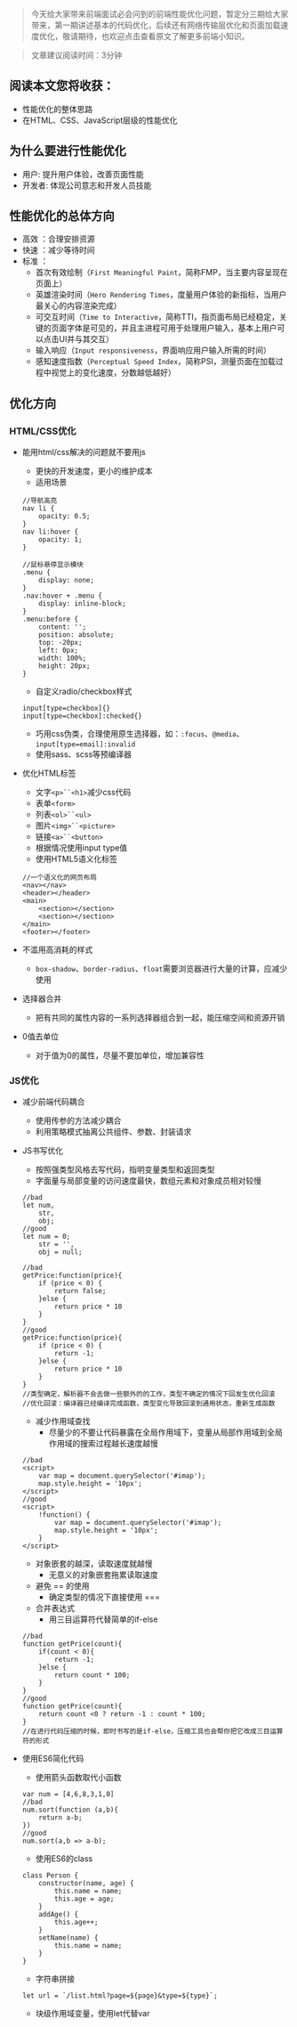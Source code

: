> 今天给大家带来前端面试必会问到的前端性能优化问题，暂定分三期给大家带来，第一期讲述基本的代码优化，后续还有网络传输层优化和页面加载速度优化，敬请期待，也欢迎点击查看原文了解更多前端小知识。

> 文章建议阅读时间：3分钟

## 阅读本文您将收获：
* 性能优化的整体思路
* 在HTML、CSS、JavaScript层级的性能优化

## 为什么要进行性能优化
* 用户: 提升用户体验，改善页面性能
* 开发者: 体现公司意志和开发人员技能

## 性能优化的总体方向
* 高效 ：合理安排资源
* 快速 ：减少等待时间
* 标准 ：
	* 首次有效绘制（`First Meaningful Paint`，简称FMP，当主要内容呈现在页面上）
	* 英雄渲染时间（`Hero Rendering Times`，度量用户体验的新指标，当用户最关心的内容渲染完成）
	* 可交互时间（`Time to Interactive`，简称TTI，指页面布局已经稳定，关键的页面字体是可见的，并且主进程可用于处理用户输入，基本上用户可以点击UI并与其交互）
	* 输入响应（`Input responsiveness`，界面响应用户输入所需的时间）
	* 感知速度指数（`Perceptual Speed Index`，简称PSI，测量页面在加载过程中视觉上的变化速度，分数越低越好）

## 优化方向
### HTML/CSS优化
* 能用html/css解决的问题就不要用js
	* 更快的开发速度，更小的维护成本
	* 适用场景
	
	```
	//导航高亮
	nav li {
		opacity: 0.5;
	}
	nav li:hover {
		opacity: 1;
	}
	```
	```
	//鼠标悬停显示模块
	.menu {
		display: none;
	}
	.nav:hover + .menu {
		display: inline-block;
	}
	.menu:before {
		content: '';
		position: absolute;
		top: -20px;
		left: 0px;
		width: 100%;
		height: 20px;
	}
	```
	* 自定义radio/checkbox样式
	
	```
	input[type=checkbox]{}
	input[type=checkbox]:checked{}
	```
	* 巧用css伪类，合理使用原生选择器，如：`:focus`、`@media`、`input[type=email]:invalid`
	* 使用sass、scss等预编译器
	
* 优化HTML标签
	* 文字`<p>``<h1>`减少css代码
	* 表单`<form>`
	* 列表`<ol>``<ul>`
	* 图片`<img>``<picture>`
	* 链接`<a>``<button>`
	* 根据情况使用input type值
	* 使用HTML5语义化标签
	
	```
	//一个语义化的网页布局
	<nav></nav>
	<header></header>
	<main>
		<section></section>
		<section></section>
	</main>
	<footer></footer>
	```
* 不滥用高消耗的样式
	* `box-shadow`、`border-radius`、`float`需要浏览器进行大量的计算，应减少使用
* 选择器合并
	* 把有共同的属性内容的一系列选择器组合到一起，能压缩空间和资源开销
* 0值去单位
	* 对于值为0的属性，尽量不要加单位，增加兼容性

### JS优化
* 减少前端代码耦合
	* 使用传参的方法减少耦合
	* 利用策略模式抽离公共组件、参数、封装请求
* JS书写优化
	* 按照强类型风格去写代码，指明变量类型和返回类型
	* 字面量与局部变量的访问速度最快，数组元素和对象成员相对较慢
	
	```
	//bad
	let num,
		str,
		obj;
	//good
	let num = 0;
		str = '',
		obj = null;
		
	//bad
	getPrice:function(price){
		if (price < 0) {
			return false;
		}else {
			return price * 10
		}
	}
	//good
	getPrice:function(price){
		if (price < 0) {
			return -1;
		}else {
			return price * 10
		}
	}
	//类型确定，解析器不会去做一些额外的的工作，类型不确定的情况下回发生优化回滚
	//优化回滚：编译器已经编译完成函数，类型变化导致回滚到通用状态，重新生成函数
	```
	
	* 减少作用域查找
		* 尽量少的不要让代码暴露在全局作用域下，变量从局部作用域到全局作用域的搜索过程越长速度越慢
	
	```
	//bad
	<script>
		var map = document.querySelector('#imap');
		map.style.height = '10px';
	</script>
	//good
	<script>
		!function() {
			var map = document.querySelector('#imap');
			map.style.height = '10px';
		}
	</script>
	```
	
	* 对象嵌套的越深，读取速度就越慢
		* 无意义的对象嵌套拖累读取速度
	* 避免 == 的使用
		* 确定类型的情况下直接使用 ===
	* 合并表达式
		* 用三目运算符代替简单的if-else
	
	```
	//bad
	function getPrice(count){
		if(count < 0){
			return -1;
		}else {
			return count * 100;
		}
	}
	//good
	function getPrice(count){
		return count <0 ? return -1 : count * 100;
	}
	//在进行代码压缩的时候，即时书写的是if-else，压缩工具也会帮你把它改成三目运算符的形式
	```
* 使用ES6简化代码
	* 使用箭头函数取代小函数
	
	```
	var num = [4,6,8,3,1,0]
	//bad
	num.sort(function (a,b){
		return a-b;
	})
	//good
	num.sort(a,b => a-b);
	```
	* 使用ES6的class
	
	```
	class Person {
		constructor(name, age) {
			this.name = name;
			this.age = age;
		}
		addAge() {
			this.age++;
		}
		setName(name) {
			this.name = name;
		}
	}
	```
	* 字符串拼接
	
	```
	let url = `/list.html?page=${page}&type=${type}`;
	```
	* 块级作用域变量，使用let代替var